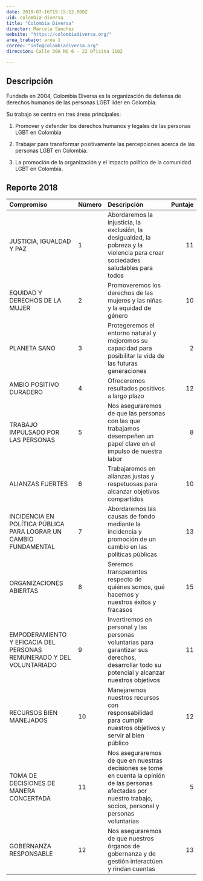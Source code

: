 ```yaml
---
date: 2019-07-16T19:15:12.000Z
uid: colombia-diversa
title: "Colombia Diversa"
director: Marcela Sánchez
website: "https://colombiadiversa.org/"
area_trabajo: area 1
correo: "info@colombiadiversa.org"
direccion: Calle 30A NO 6 - 22 Oficina 1102

---
```


## Descripción

Fundada en 2004, Colombia Diversa es la organización de defensa de derechos humanos de las personas LGBT líder en Colombia.

Su trabajo se centra en tres áreas principales:



1. Promover y defender los derechos humanos y legales de las personas LGBT en Colombia

2. Trabajar para transformar positivamente las percepciones acerca de las personas LGBT en Colombia.

3. La promoción de la organización y el impacto político de la comunidad LGBT en Colombia.

## Reporte 2018

|Compromiso                                                           |Número |Descripción                                                                                                                                                        | Puntaje|
|:--------------------------------------------------------------------|:------|:------------------------------------------------------------------------------------------------------------------------------------------------------------------|-------:|
|JUSTICIA, IGUALDAD Y PAZ                                             |1      |Abordaremos la injusticia, la exclusión, la desigualdad, la pobreza y la violencia para crear sociedades saludables para todos                                     |      11|
|EQUIDAD Y DERECHOS DE LA MUJER                                       |2      |Promoveremos los derechos de las mujeres y las niñas y la equidad de género                                                                                        |      10|
|PLANETA SANO                                                         |3      |Protegeremos el entorno natural y mejoremos su capacidad para posibilitar la vida de las futuras generaciones                                                      |       2|
|AMBIO POSITIVO DURADERO                                              |4      |Ofreceremos resultados positivos a largo plazo                                                                                                                     |      12|
|TRABAJO IMPULSADO POR LAS PERSONAS                                   |5      |Nos aseguraremos de que las personas con las que trabajamos desempeñen un papel clave en el impulso de nuestra labor                                               |       8|
|ALIANZAS FUERTES                                                     |6      |Trabajaremos en alianzas justas y respetuosas para alcanzar objetivos compartidos                                                                                  |      10|
|INCIDENCIA EN POLÍTICA PÚBLICA PARA LOGRAR UN CAMBIO FUNDAMENTAL     |7      |Abordaremos las causas de fondo mediante la incidencia y promoción de un cambio en las políticas públicas                                                          |      13|
|ORGANIZACIONES ABIERTAS                                              |8      |Seremos transparentes respecto de quiénes somos, qué hacemos y nuestros éxitos y fracasos                                                                          |      15|
|EMPODERAMIENTO Y EFICACIA DEL PERSONAS REMUNERADO Y DEL VOLUNTARIADO |9      |Invertiremos en personal y las personas voluntarias para garantizar sus derechos, desarrollar todo su potencial y alcanzar nuestros objetivos                      |      11|
|RECURSOS BIEN MANEJADOS                                              |10     |Manejaremos nuestros recursos con responsabilidad para cumplir nuestros objetivos y servir al bien público                                                         |      12|
|TOMA DE DECISIONES DE MANERA CONCERTADA                              |11     |Nos aseguraremos de que en nuestras decisiones se tome en cuenta la opinión de las personas afectadas por nuestro trabajo, socios, personal y personas voluntarias |       5|
|GOBERNANZA RESPONSABLE                                               |12     |Nos aseguraremos de que nuestros órganos de gobernanza y de gestión interactúen y rindan cuentas                                                                   |      13|
